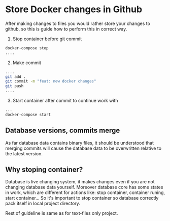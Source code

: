 # Store Docker changes in Github

After making changes to files you would rather store your changes to github, so this is guide how to perform this in correct way.

1. Stop container before git commit
```bash
docker-compose stop
....
```

2. Make commit
```bash
....
git add .
git commit -m "feat: new docker changes"
git push
....
```

3. Start container after commit to continue work with
```bash
...
docker-compose start
```

## Database versions, commits merge

As far database data contains binary files, it should be understood that merging commits will cause the database data to be overwritten relative to the latest version.

## Why stoping container?

Database is live changing system, it makes changes even if you are not changing database data yourself. Moreover database core has some states in work, which are different for actions like: stop container, container runing, start container...
So it's important to stop container so database correctly pack itself in local project directory.

Rest of guideline is same as for text-files only project.



